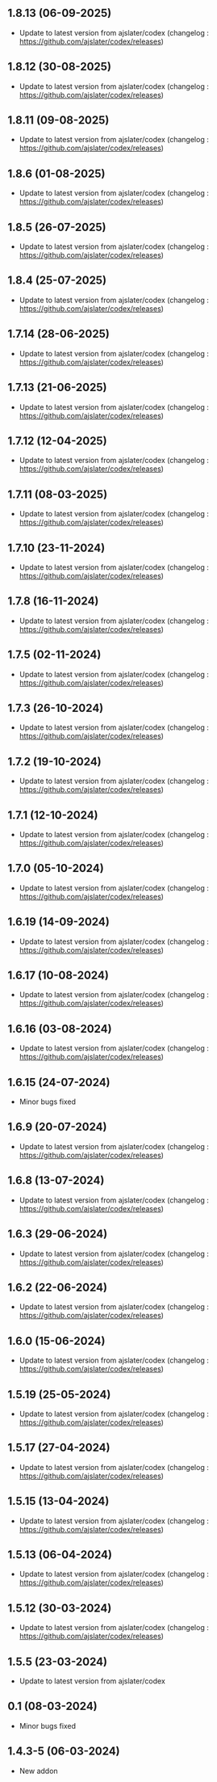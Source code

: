 
## 1.8.13 (06-09-2025)
- Update to latest version from ajslater/codex (changelog : https://github.com/ajslater/codex/releases)

## 1.8.12 (30-08-2025)
- Update to latest version from ajslater/codex (changelog : https://github.com/ajslater/codex/releases)

## 1.8.11 (09-08-2025)
- Update to latest version from ajslater/codex (changelog : https://github.com/ajslater/codex/releases)

## 1.8.6 (01-08-2025)
- Update to latest version from ajslater/codex (changelog : https://github.com/ajslater/codex/releases)

## 1.8.5 (26-07-2025)
- Update to latest version from ajslater/codex (changelog : https://github.com/ajslater/codex/releases)

## 1.8.4 (25-07-2025)
- Update to latest version from ajslater/codex (changelog : https://github.com/ajslater/codex/releases)
## 1.7.14 (28-06-2025)

- Update to latest version from ajslater/codex (changelog : https://github.com/ajslater/codex/releases)

## 1.7.13 (21-06-2025)

- Update to latest version from ajslater/codex (changelog : https://github.com/ajslater/codex/releases)

## 1.7.12 (12-04-2025)

- Update to latest version from ajslater/codex (changelog : https://github.com/ajslater/codex/releases)

## 1.7.11 (08-03-2025)

- Update to latest version from ajslater/codex (changelog : https://github.com/ajslater/codex/releases)

## 1.7.10 (23-11-2024)

- Update to latest version from ajslater/codex (changelog : https://github.com/ajslater/codex/releases)

## 1.7.8 (16-11-2024)

- Update to latest version from ajslater/codex (changelog : https://github.com/ajslater/codex/releases)

## 1.7.5 (02-11-2024)

- Update to latest version from ajslater/codex (changelog : https://github.com/ajslater/codex/releases)

## 1.7.3 (26-10-2024)

- Update to latest version from ajslater/codex (changelog : https://github.com/ajslater/codex/releases)

## 1.7.2 (19-10-2024)

- Update to latest version from ajslater/codex (changelog : https://github.com/ajslater/codex/releases)

## 1.7.1 (12-10-2024)

- Update to latest version from ajslater/codex (changelog : https://github.com/ajslater/codex/releases)

## 1.7.0 (05-10-2024)

- Update to latest version from ajslater/codex (changelog : https://github.com/ajslater/codex/releases)

## 1.6.19 (14-09-2024)

- Update to latest version from ajslater/codex (changelog : https://github.com/ajslater/codex/releases)

## 1.6.17 (10-08-2024)

- Update to latest version from ajslater/codex (changelog : https://github.com/ajslater/codex/releases)

## 1.6.16 (03-08-2024)

- Update to latest version from ajslater/codex (changelog : https://github.com/ajslater/codex/releases)

## 1.6.15 (24-07-2024)

- Minor bugs fixed

## 1.6.9 (20-07-2024)

- Update to latest version from ajslater/codex (changelog : https://github.com/ajslater/codex/releases)

## 1.6.8 (13-07-2024)

- Update to latest version from ajslater/codex (changelog : https://github.com/ajslater/codex/releases)

## 1.6.3 (29-06-2024)

- Update to latest version from ajslater/codex (changelog : https://github.com/ajslater/codex/releases)

## 1.6.2 (22-06-2024)

- Update to latest version from ajslater/codex (changelog : https://github.com/ajslater/codex/releases)

## 1.6.0 (15-06-2024)

- Update to latest version from ajslater/codex (changelog : https://github.com/ajslater/codex/releases)

## 1.5.19 (25-05-2024)

- Update to latest version from ajslater/codex (changelog : https://github.com/ajslater/codex/releases)

## 1.5.17 (27-04-2024)

- Update to latest version from ajslater/codex (changelog : https://github.com/ajslater/codex/releases)

## 1.5.15 (13-04-2024)

- Update to latest version from ajslater/codex (changelog : https://github.com/ajslater/codex/releases)

## 1.5.13 (06-04-2024)

- Update to latest version from ajslater/codex (changelog : https://github.com/ajslater/codex/releases)

## 1.5.12 (30-03-2024)

- Update to latest version from ajslater/codex (changelog : https://github.com/ajslater/codex/releases)

## 1.5.5 (23-03-2024)

- Update to latest version from ajslater/codex

## 0.1 (08-03-2024)

- Minor bugs fixed

## 1.4.3-5 (06-03-2024)

- New addon
